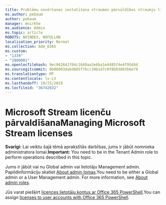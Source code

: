 ```yaml
---
title: Problēmu novēršanas iestatīšana straumes pārvaldības straumju licencēšanai
ms.author: pebaum
author: pebaum
manager: mnirkhe
ms.audience: Admin
ms.topic: article
ROBOTS: NOINDEX, NOFOLLOW
localization_priority: Normal
ms.collection: Adm_O365
ms.custom:
- "1339"
- "2800001"
ms.openlocfilehash: 9ec942641f04c1649aa3e6ba1e4485f4e4f95d4d
ms.sourcegitcommit: 0b06093dabd685f76cc39b1d7c0f8b03883b6e79
ms.translationtype: MT
ms.contentlocale: lv-LV
ms.lasthandoff: 10/25/2019
ms.locfileid: "36742632"
---
```

# <a name="managing-microsoft-stream-licenses"></a><span data-ttu-id="7fcae-102">Microsoft Stream licenču pārvaldīšana</span><span class="sxs-lookup"><span data-stu-id="7fcae-102">Managing Microsoft Stream licenses</span></span>

<span data-ttu-id="7fcae-103">**Svarīgi:** Lai veiktu šajā tēmā aprakstītās darbības, jums ir jābūt nomnieka administratora lomai.</span><span class="sxs-lookup"><span data-stu-id="7fcae-103">**Important:** You need to be in the Tenant Admin role to perform operations described in this topic.</span></span>

<span data-ttu-id="7fcae-104">Jums ir jābūt vai nu Global admin vai lietotāju Management admin. Papildinformāciju skatiet [About admin lomas](https://docs.microsoft.com/office365/admin/add-users/about-admin-roles).</span><span class="sxs-lookup"><span data-stu-id="7fcae-104">You need to be either a Global admin or a User Management admin. For more information, see [About admin roles](https://docs.microsoft.com/office365/admin/add-users/about-admin-roles).</span></span>

<span data-ttu-id="7fcae-105">Jūs varat piešķirt [licences lietotāju kontus ar Office 365 PowerShell](https://go.microsoft.com/fwlink/p/?linkid=850410).</span><span class="sxs-lookup"><span data-stu-id="7fcae-105">You can assign [licenses to user accounts with Office 365 PowerShell](https://go.microsoft.com/fwlink/p/?linkid=850410).</span></span>
